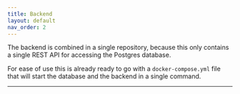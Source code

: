 ```yaml
---
title: Backend
layout: default
nav_order: 2
---
```


The backend is combined in a single repository, because this only contains a single REST API for accessing the Postgres database.

For ease of use this is already ready to go with a `docker-compose.yml` file that will start the database and the backend in a single command.

----
